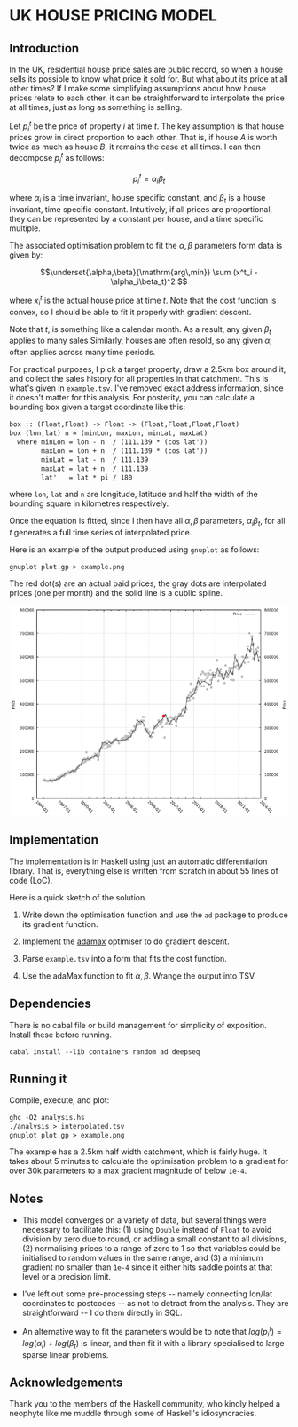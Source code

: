 # UK HOUSE PRICING MODEL

## Introduction

In the UK, residential house price sales are public record,
so when a house sells its possible to know what price it
sold for. But what about its price at all other times? If I
 make some simplifying assumptions about how house prices
relate to each other, it can be straightforward to interpolate
the price at all times, just as long as something is selling.

Let $p^t_i$ be the price of property $i$ at time $t$. The key
assumption is that house prices grow in direct proportion to
each other. That is, if house $A$ is worth twice as much as
house $B$, it remains the case at all times. I can then
decompose $p^t_i$ as follows:

$$ p^t_i = \alpha_i\beta_t $$

where $\alpha_i$ is a time invariant, house specific constant,
and $\beta_t$ is a house invariant, time specific constant.
Intuitively, if all prices are proportional, they can be
represented by a constant per house, and a time specific 
multiple.

The associated optimisation problem to fit the $\alpha,\beta$
parameters form data is given by:

$$\underset{\alpha,\beta}{\mathrm{arg\,min}} \sum (x^t_i - \alpha_i\beta_t)^2 $$

where $x^t_i$ is the actual house price at time $t$. Note that
the cost function is convex, so I should be able to fit it
properly with gradient descent.

Note that $t$, is something like a calendar month. As a result,
any given $\beta_t$ applies to many sales Similarly, houses are
often resold, so any given $\alpha_i$ often applies across many
time periods.

For practical purposes, I pick a target property, draw a 2.5km
box around it, and collect the sales history for all properties
in that catchment. This is what's given in `example.tsv`. I've
removed exact address information, since it doesn't matter for
this analysis. For posterity, you can calculate a bounding box
given a target coordinate like this:

```
box :: (Float,Float) -> Float -> (Float,Float,Float,Float)
box (lon,lat) n = (minLon, maxLon, minLat, maxLat)
  where minLon = lon - n  / (111.139 * (cos lat'))
        maxLon = lon + n  / (111.139 * (cos lat'))
        minLat = lat - n  / 111.139
        maxLat = lat + n  / 111.139
        lat'   = lat * pi / 180
```
where `lon`, `lat` and `n` are longitude, latitude and half the
width of the bounding square in kilometres respectively.

Once the equation is fitted, since I then have all $\alpha,\beta$
parameters, $\alpha_i\beta_t$, for all $t$ generates a full time
series of interpolated price.

Here is an example of the output produced using `gnuplot` as
follows:

```
gnuplot plot.gp > example.png
``` 
The red dot(s) are an actual paid prices, the gray dots are
interpolated prices (one per month) and the solid line is a
cublic spline.

![Interpolated price series example](example.png)


## Implementation

The implementation is in Haskell using just an automatic
differentiation library. That is, everything else is written
from scratch in about 55 lines of code (LoC).

Here is a quick sketch of the solution.

1. Write down the optimisation function and use the `ad`
   package to produce its gradient function.

2. Implement the [adamax](https://arxiv.org/abs/1412.6980)
   optimiser to do gradient descent.

3. Parse `example.tsv` into a form that fits the cost function.

4. Use the adaMax function to fit $\alpha,\beta$. Wrange the
   output into TSV.

## Dependencies

There is no cabal file or build management for simplicity of 
exposition. Install these before running.

```
cabal install --lib containers random ad deepseq
```

## Running it

Compile, execute, and plot:

```
ghc -O2 analysis.hs
./analysis > interpolated.tsv
gnuplot plot.gp > example.png
```

The example has a 2.5km half width catchment, which is fairly
huge. It takes about 5 minutes to calculate the optimisation
problem to a gradient for over 30k parameters to a max
gradient magnitude of below `1e-4`.


## Notes

* This model converges on a variety of data, but several things
were necessary to facilitate this: (1) using `Double` instead of
`Float` to avoid division by zero due to round, or adding a small
constant to all divisions, (2) normalising prices to a range of
zero to 1 so that variables could be initialised to random values
in the same range, and (3) a minimum gradient no smaller than
`1e-4` since it either hits saddle points at that level or a
precision limit.

* I've left out some pre-processing steps -- namely connecting
lon/lat coordinates to postcodes -- as not to detract from the
analysis. They are straightforward -- I do them directly in SQL.

* An alternative way to fit the parameters would be to note that
$log(p^t_i) = log(\alpha_i) + log(\beta_t)$ is linear, and
then fit it with a library specialised to large sparse linear
problems.


## Acknowledgements

Thank you to the members of the Haskell community, who kindly
helped a neophyte like me muddle through some of Haskell's
idiosyncracies.
